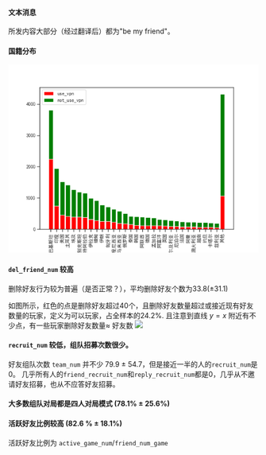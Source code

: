 #### 文本消息
所发内容大部分（经过翻译后）都为"be my friend"。

#### 国籍分布
<img src=country.png>

#### `del_friend_num` 较高
删除好友行为较为普遍（是否正常？），平均删除好友个数为33.8(±31.1)

如图所示，红色的点是删除好友超过40个，且删除好友数量超过或接近现有好友数量的玩家，定义为可以玩家，占全样本的24.2%. 且注意到直线 $y=x$ 附近有不少点，有一些玩家删除好友数量$\approx$ 好友数
<img src=del_friend.png>

#### `recruit_num` 较低，组队招募次数很少。
好友组队次数 `team_num` 并不少 79.9 ± 54.7，但是接近一半的人的`recruit_num`是0。
几乎所有人的`friend_recruit_num`和`reply_recruit_num`都是0，几乎从不邀请好友招募，也从不应答好友招募。

#### 大多数组队对局都是四人对局模式 (78.1% ± 25.6%)

#### 活跃好友比例较高 (82.6 % ± 18.1%)
活跃好友比例为 `active_game_num`/`friend_num_game`